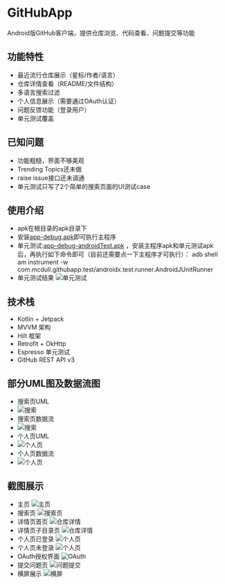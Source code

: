 # GitHubApp

Android版GitHub客户端，提供仓库浏览、代码查看、问题提交等功能

## 功能特性

- 最近流行仓库展示（星标/作者/语言）
- 仓库详情查看（README/文件结构）
- 多语言搜索过滤
- 个人信息展示（需要通过OAuth认证）
- 问题反馈功能（登录用户）
- 单元测试覆盖

## 已知问题

- 功能粗糙，界面不够美观
- Trending Topics还未做
- raise issue接口还未调通
- 单元测试只写了2个简单的搜索页面的UI测试case

## 使用介绍

- apk在根目录的apk目录下
- 安装[app-debug.apk](apk/app-debug.apk)即可执行主程序
- 单元测试:[app-debug-androidTest.apk](apk/app-debug-androidTest.apk)
  ，安装主程序apk和单元测试apk后，再执行如下命令即可（目前还需要点一下主程序才可执行）：
  adb shell am instrument -w com.mcdull.githubapp.test/androidx.test.runner.AndroidJUnitRunner
- 单元测试结果
  ![单元测试](img/android_test.png)

## 技术栈

- Kotlin + Jetpack
- MVVM 架构
- Hilt 框架
- Retrofit + OkHttp
- Espresso 单元测试
- GitHub REST API v3

## 部分UML图及数据流图

- 搜索页UML 
- ![搜索](img/search_uml.png)
- 搜索页数据流
- ![搜索](img/search_flow.png)
- 个人页UML
- ![个人页](img/profile_uml.png)
- 个人页数据流
- ![个人页](img/profile_flow.png)

## 截图展示

- 主页
  ![主页](img/home.png)
- 搜索页
  ![搜索页](img/search.png)
- 详情页首页
  ![仓库详情](img/repo_detail_home.png)
- 详情页子目录页
  ![仓库详情](img/repo_detail_sub.png)
- 个人页已登录
  ![个人页](img/profile_login.png)
- 个人页未登录
  ![个人页](img/profile_unlogin.png)
- OAuth授权界面
  ![OAuth](img/oauth.png)
- 提交问题页
  ![问题提交](img/raise_issue.png)
- 横屏展示
  ![横屏](img/landscape.png)
